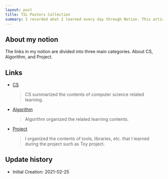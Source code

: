 ```yaml
---
layout: post
title: TIL Posters Collection
summary: I recorded what I learned every day through Notion. This article was written to link TIL posts in Notion.
---
```


## About my notion

The links in my notion are divided into three main categories. About CS, Algorithm, and Project.


## Links
- [CS](https://www.notion.so/870421687c264489ab31fc89e582c250?v=408fedbc0d3043bbb97b25e782d82a03)
  > CS summarized the contents of computer science related learning.
- [Algorithm](https://www.notion.so/faf4fe0f91dd405f92437ef5976b1bfa?v=b7ae9605a08f42ba843c0556801c32a5)
  > Algorithm organized the related learning contents.
- [Project](https://www.notion.so/e01cce4757cf4deb99370a409f3d184b?v=7a363f4ce7f34df1bfa6d51eb2a50f51)
  > I organized the contents of tools, libraries, etc. that I learned during the project such as Toy project.


## Update history
- Initial Creation: 2021-02-25